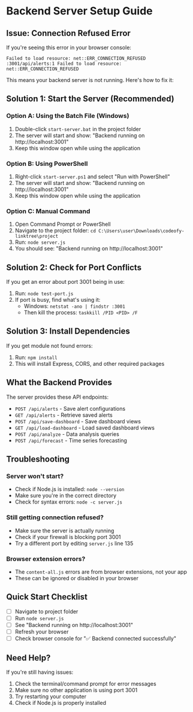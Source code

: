 # Backend Server Setup Guide

## Issue: Connection Refused Error

If you're seeing this error in your browser console:
```
Failed to load resource: net::ERR_CONNECTION_REFUSED
:3001/api/alerts:1 Failed to load resource: net::ERR_CONNECTION_REFUSED
```

This means your backend server is not running. Here's how to fix it:

## Solution 1: Start the Server (Recommended)

### Option A: Using the Batch File (Windows)
1. Double-click `start-server.bat` in the project folder
2. The server will start and show: "Backend running on http://localhost:3001"
3. Keep this window open while using the application

### Option B: Using PowerShell
1. Right-click `start-server.ps1` and select "Run with PowerShell"
2. The server will start and show: "Backend running on http://localhost:3001"
3. Keep this window open while using the application

### Option C: Manual Command
1. Open Command Prompt or PowerShell
2. Navigate to the project folder: `cd C:\Users\user\Downloads\codeofy-linktree\project`
3. Run: `node server.js`
4. You should see: "Backend running on http://localhost:3001"

## Solution 2: Check for Port Conflicts

If you get an error about port 3001 being in use:

1. Run: `node test-port.js`
2. If port is busy, find what's using it:
   - Windows: `netstat -ano | findstr :3001`
   - Then kill the process: `taskkill /PID <PID> /F`

## Solution 3: Install Dependencies

If you get module not found errors:

1. Run: `npm install`
2. This will install Express, CORS, and other required packages

## What the Backend Provides

The server provides these API endpoints:
- `POST /api/alerts` - Save alert configurations
- `GET /api/alerts` - Retrieve saved alerts
- `POST /api/save-dashboard` - Save dashboard views
- `GET /api/load-dashboard` - Load saved dashboard views
- `POST /api/analyze` - Data analysis queries
- `POST /api/forecast` - Time series forecasting

## Troubleshooting

### Server won't start?
- Check if Node.js is installed: `node --version`
- Make sure you're in the correct directory
- Check for syntax errors: `node -c server.js`

### Still getting connection refused?
- Make sure the server is actually running
- Check if your firewall is blocking port 3001
- Try a different port by editing `server.js` line 135

### Browser extension errors?
- The `content-all.js` errors are from browser extensions, not your app
- These can be ignored or disabled in your browser

## Quick Start Checklist

- [ ] Navigate to project folder
- [ ] Run `node server.js`
- [ ] See "Backend running on http://localhost:3001"
- [ ] Refresh your browser
- [ ] Check browser console for "✅ Backend connected successfully"

## Need Help?

If you're still having issues:
1. Check the terminal/command prompt for error messages
2. Make sure no other application is using port 3001
3. Try restarting your computer
4. Check if Node.js is properly installed
